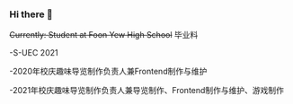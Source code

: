 ### Hi there 👋
~~Currently: Student at Foon Yew High School~~
毕业料

-S-UEC 2021

-2020年校庆趣味导览制作负责人兼Frontend制作与维护

-2021年校庆趣味导览制作负责人兼导览制作、Frontend制作与维护、游戏制作
<!--
**kkefeng/kkefeng** is a ✨ _special_ ✨ repository because its `README.md` (this file) appears on your GitHub profile.

Here are some ideas to get you started:

- 🔭 I’m currently working on ...
- 🌱 I’m currently learning ...
- 👯 I’m looking to collaborate on ...
- 🤔 I’m looking for help with ...
- 💬 Ask me about ...
- 📫 How to reach me: ...
- 😄 Pronouns: ...
- ⚡ Fun fact: ...
-->
